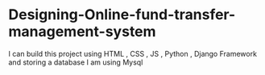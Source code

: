 # Designing-Online-fund-transfer-management-system
I can build this project using HTML , CSS , JS , Python , Django Framework and storing a database I am using Mysql
